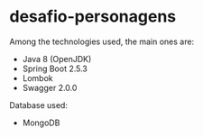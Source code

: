# desafio-personagens

Among the technologies used, the main ones are:
<br/>
- Java 8 (OpenJDK)
- Spring Boot 2.5.3
- Lombok
- Swagger 2.0.0

Database used:
<br/>
- MongoDB
